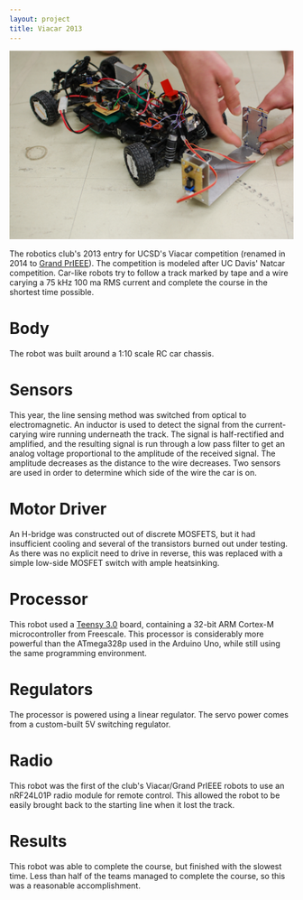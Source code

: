 ```yaml
---
layout: project
title: Viacar 2013
---
```


![Picture of 2013 Viacar robot](/images/viacar2013.jpg)

The robotics club's 2013 entry for UCSD's Viacar competition (renamed in 2014 to [Grand PrIEEE](http://ieee.ucsd.edu/projects/gp/about)). The competition is modeled after UC Davis' Natcar competition. Car-like robots try to follow a track marked by tape and a wire carying a 75 kHz 100 ma RMS current and complete the course in the shortest time possible.

Body
====
The robot was built around a 1:10 scale RC car chassis.

Sensors
=======
This year, the line sensing method was switched from optical to electromagnetic. An inductor is used to detect the signal from the current-carying wire running underneath the track. The signal is half-rectified and amplified, and the resulting signal is run through a low pass filter to get an analog voltage proportional to the amplitude of the received signal. The amplitude decreases as the distance to the wire decreases. Two sensors are used in order to determine which side of the wire the car is on.

Motor Driver
============
An H-bridge was constructed out of discrete MOSFETS, but it had insufficient cooling and several of the transistors burned out under testing. As there was no explicit need to drive in reverse, this was replaced with a simple low-side MOSFET switch with ample heatsinking.

Processor
========
This robot used a [Teensy 3.0](http://www.pjrc.com/teensy/) board, containing a 32-bit ARM Cortex-M microcontroller from Freescale. This processor is considerably more powerful than the ATmega328p used in the Arduino Uno, while still using the same programming environment.

Regulators
==========
The processor is powered using a linear regulator. The servo power comes from a custom-built 5V switching regulator.

Radio
=====
This robot was the first of the club's Viacar/Grand PrIEEE robots to use an nRF24L01P radio module for remote control. This allowed the robot to be easily brought back to the starting line when it lost the track.

Results
=======
This robot was able to complete the course, but finished with the slowest time. Less than half of the teams managed to complete the course, so this was a reasonable accomplishment.
